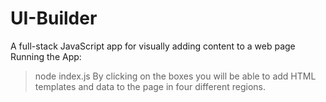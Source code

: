 # UI-Builder
A full-stack JavaScript app for visually adding content to a web page 
Running the App:
>node index.js
By clicking on the boxes you will be able to add HTML templates and data to the page in four different regions. 
